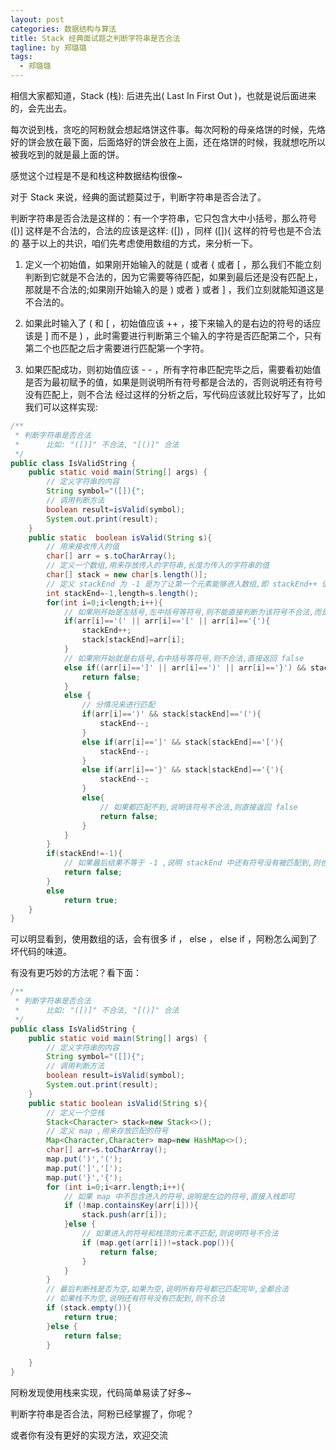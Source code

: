 ```yaml
---
layout: post
categories: 数据结构与算法
title: Stack 经典面试题之判断字符串是否合法
tagline: by 郑璐璐
tags: 
  - 郑璐璐
---
```


相信大家都知道，Stack (栈): 后进先出( Last In First Out )，也就是说后面进来的，会先出去。
<!--more-->
每次说到栈，贪吃的阿粉就会想起烙饼这件事。每次阿粉的母亲烙饼的时候，先烙好的饼会放在最下面，后面烙好的饼会放在上面，还在烙饼的时候，我就想吃所以被我吃到的就是最上面的饼。

感觉这个过程是不是和栈这种数据结构很像~

对于 Stack 来说，经典的面试题莫过于，判断字符串是否合法了。

判断字符串是否合法是这样的：有一个字符串，它只包含大中小括号，那么符号 ([)] 这样是不合法的，合法的应该是这样: ([]) ，同样 ([]){ 这样的符号也是不合法的
基于以上的共识，咱们先考虑使用数组的方式，来分析一下。

1. 定义一个初始值，如果刚开始输入的就是 ( 或者 { 或者 [ ，那么我们不能立刻判断到它就是不合法的，因为它需要等待匹配，如果到最后还是没有匹配上，那就是不合法的;如果刚开始输入的是 ) 或者 } 或者 ] ，我们立刻就能知道这是不合法的。

2. 如果此时输入了 ( 和 [ ，初始值应该 ++ ，接下来输入的是右边的符号的话应该是 ] 而不是 ) ，此时需要进行判断第三个输入的字符是否匹配第二个，只有第二个也匹配之后才需要进行匹配第一个字符。

3.  如果匹配成功，则初始值应该 - - ，所有字符串匹配完毕之后，需要看初始值是否为最初赋予的值，如果是则说明所有符号都是合法的，否则说明还有符号没有匹配上，则不合法
经过这样的分析之后，写代码应该就比较好写了，比如我们可以这样实现:

```java
/**
 * 判断字符串是否合法
 *      比如: "([)]" 不合法, "[()]" 合法
 */
public class IsValidString {
    public static void main(String[] args) {
        // 定义字符串的内容
        String symbol="([]){";
        // 调用判断方法
        boolean result=isValid(symbol);
        System.out.print(result);
    }
    public static  boolean isValid(String s){
        // 用来接收传入的值
        char[] arr = s.toCharArray();
        // 定义一个数组,用来存放传入的字符串,长度为传入的字符串的值
        char[] stack = new char[s.length()];
        // 定义 stackEnd 为 -1 是为了让第一个元素能够进入数组,即 stackEnd++ 值为 0
        int stackEnd=-1,length=s.length();
        for(int i=0;i<length;i++){
            // 如果刚开始是左括号,左中括号等符号,则不能直接判断为该符号不合法,而是放入数组,等待匹配
            if(arr[i]=='(' || arr[i]=='[' || arr[i]=='{'){
                stackEnd++;
                stack[stackEnd]=arr[i];
            }
            // 如果刚开始就是右括号,右中括号等符号,则不合法,直接返回 false
            else if((arr[i]==']' || arr[i]==')' || arr[i]=='}') && stackEnd==-1){
                return false;
            }
            else {
                // 分情况来进行匹配
                if(arr[i]==')' && stack[stackEnd]=='('){
                    stackEnd--;
                }
                else if(arr[i]==']' && stack[stackEnd]=='['){
                    stackEnd--;
                }
                else if(arr[i]=='}' && stack[stackEnd]=='{'){
                    stackEnd--;
                }
                else{
                    // 如果都匹配不到,说明该符号不合法,则直接返回 false
                    return false;
                }
            }
        }
        if(stackEnd!=-1){
            // 如果最后结果不等于 -1 ,说明 stackEnd 中还有符号没有被匹配到,则也是不合法
            return false;
        }
        else
            return true;
    }
}
```

可以明显看到，使用数组的话，会有很多 if ， else ， else if ，阿粉怎么闻到了坏代码的味道。

有没有更巧妙的方法呢？看下面：

```java
/**
 * 判断字符串是否合法
 *      比如: "([)]" 不合法, "[()]" 合法
 */
public class IsValidString {
    public static void main(String[] args) {
        // 定义字符串的内容
        String symbol="([]){";
        // 调用判断方法
        boolean result=isValid(symbol);
        System.out.print(result);
    }
    public static boolean isValid(String s){
        // 定义一个空栈
        Stack<Character> stack=new Stack<>();
        // 定义 map ,用来存放匹配的符号
        Map<Character,Character> map=new HashMap<>();
        char[] arr=s.toCharArray();
        map.put(')','(');
        map.put(']','[');
        map.put('}','{');
        for (int i=0;i<arr.length;i++){
            // 如果 map 中不包含进入的符号,说明是左边的符号,直接入栈即可
            if (!map.containsKey(arr[i])){
                stack.push(arr[i]);
            }else {
                // 如果进入的符号和栈顶的元素不匹配,则说明符号不合法
                if (map.get(arr[i])!=stack.pop()){
                    return false;
                }
            }
        }
        // 最后判断栈是否为空,如果为空,说明所有符号都已匹配完毕,全都合法
        // 如果栈不为空,说明还有符号没有匹配到,则不合法
        if (stack.empty()){
            return true;
        }else {
            return false;
        }

    }
}
```

阿粉发现使用栈来实现，代码简单易读了好多~

判断字符串是否合法，阿粉已经掌握了，你呢？

或者你有没有更好的实现方法，欢迎交流